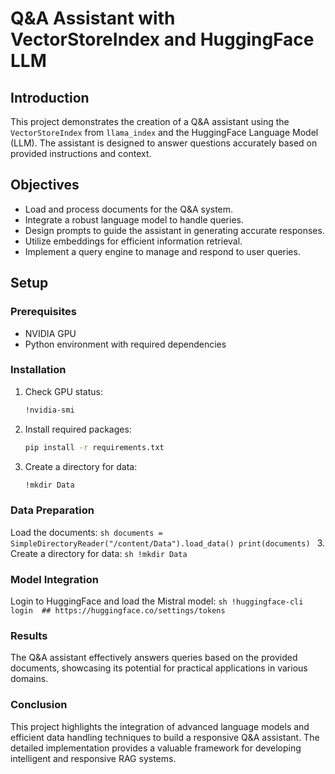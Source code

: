 # Q&A Assistant with VectorStoreIndex and HuggingFace LLM

## Introduction
This project demonstrates the creation of a Q&A assistant using the `VectorStoreIndex` from `llama_index` and the HuggingFace Language Model (LLM). The assistant is designed to answer questions accurately based on provided instructions and context.

## Objectives
- Load and process documents for the Q&A system.
- Integrate a robust language model to handle queries.
- Design prompts to guide the assistant in generating accurate responses.
- Utilize embeddings for efficient information retrieval.
- Implement a query engine to manage and respond to user queries.

## Setup

### Prerequisites
- NVIDIA GPU
- Python environment with required dependencies

### Installation
1. Check GPU status:
    ```sh
    !nvidia-smi
    ```

2. Install required packages:
    ```sh
    pip install -r requirements.txt
    ```

3. Create a directory for data:
    ```sh
    !mkdir Data
    ```

### Data Preparation
Load the documents:
    ```sh
    documents = SimpleDirectoryReader("/content/Data").load_data()
    print(documents)
    ```
    3. Create a directory for data:
    ```sh
    !mkdir Data
    ```

### Model Integration
Login to HuggingFace and load the Mistral model:
    ```sh
    !huggingface-cli login  ## https://huggingface.co/settings/tokens
    ```   

### Results
The Q&A assistant effectively answers queries based on the provided documents, showcasing its potential for practical applications in various domains.

### Conclusion
This project highlights the integration of advanced language models and efficient data handling techniques to build a responsive Q&A assistant. The detailed implementation provides a valuable framework for developing intelligent and responsive RAG systems.




